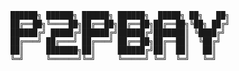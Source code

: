     ██████╗ ██████╗ ██████╗ ██████╗  █████╗ ██╗   ██╗
    ██╔══██╗╚════██╗██╔══██╗██╔══██╗██╔══██╗╚██╗ ██╔╝
    ██████╔╝ █████╔╝██████╔╝██████╔╝███████║ ╚████╔╝ 
    ██╔═══╝ ██╔═══╝ ██╔═══╝ ██╔══██╗██╔══██║  ╚██╔╝  
    ██║     ███████╗██║     ██████╔╝██║  ██║   ██║
    ╚═╝     ╚══════╝╚═╝     ╚═════╝ ╚═╝  ╚═╝   ╚═╝
